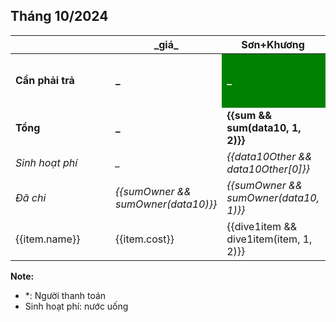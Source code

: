 ## Tháng 10/2024

<table>
    <thead>
        <th>&emsp;&emsp;&emsp;&emsp;&emsp;&emsp;&emsp;&emsp;&emsp;</th>
        <th>_giá_</th>
        <th>Sơn+Khương</th>
        <th>Cảnh</th>
    </thead>
    <tbody>
        <tr>
            <td><b>Cần phải trả</b></td>
            <td><b>_</b></td>
            <td style="background: green; color: white;"><b>_</b></td>
            <td style="background: green; color: white;"><b>{{sumToPaid && sumToPaid(data10, 2, 2, data10Other)}}</b></td>
        </tr>
        <tr>
            <td><b>Tổng</b></td>
            <td><b>_</b></td>
            <td><b>{{sum && sum(data10, 1, 2)}}</b></td>
            <td><b>{{sum && sum(data10, 2, 2)}}</b></td>
        </tr>
        <tr>
            <td><i>Sinh hoạt phí</i></td>
            <td><i>_</i></td>
            <td><i>{{data10Other && data10Other[0]}}</i></td>
            <td><i>{{data10Other && data10Other[1]}}</i></td>
        </tr>
        <tr>
            <td><i>Đã chi</i></td>
            <td><i>{{sumOwner && sumOwner(data10)}}</i></td>
            <td><i>{{sumOwner && sumOwner(data10, 1)}}</i></td>
            <td><i>{{sumOwner && sumOwner(data10, 2)}}</i></td>
        </tr>
        <tr v-for="item in data10">
            <td>{{item.name}}</td>
            <td>{{item.cost}}</td>
            <td>{{dive1item && dive1item(item, 1, 2)}}</td>
            <td>{{dive1item && dive1item(item, 2, 2)}}</td>
        </tr>
    </tbody>
</table>

**Note:**
- *: Người thanh toán
- Sinh hoạt phí: nước uống

<!-- :point_right: [HÓA ĐƠN/BIÊN LAI](/bills-2024/june/t6-2024.md) -->
